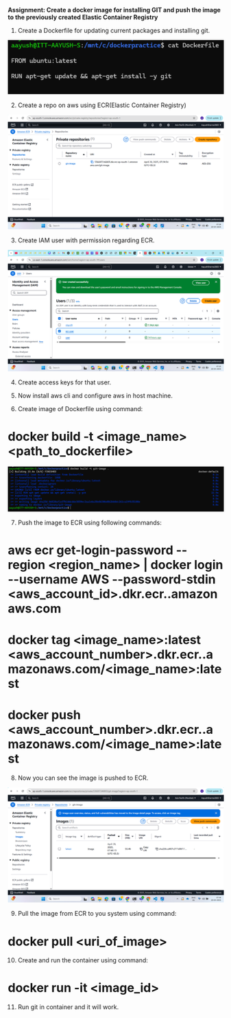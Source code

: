 **Assignment: Create a docker image for installing GIT and push the image to the previously created Elastic Container Registry**

1. Create a Dockerfile for updating current packages and installing git.

![alt text](image-1.png)

2. Create a repo on aws using ECR(Elastic Container Registry)

![alt text](../Day-3/day-3(private%20repo).png)

3. Create IAM user with permission regarding ECR.

![alt text](../Day-3/day-3(IAM).png)

4. Create access keys for that user.

5. Now install aws cli and configure aws in host machine.

6. Create image of Dockerfile using command: 

# docker build -t <image_name> <path_to_dockerfile>

![alt text](../Day-3/Day-3(build%20image).png)

7. Push the image to ECR using following commands:

# aws ecr get-login-password --region <region_name> | docker login --username AWS --password-stdin <aws_account_id>.dkr.ecr.<region>.amazonaws.com

# docker tag <image_name>:latest <aws_account_number>.dkr.ecr.<region>.amazonaws.com/<image_name>:latest

# docker push <aws_account_number>.dkr.ecr.<region>.amazonaws.com/<image_name>:latest

8. Now you can see the image is pushed to ECR.

![alt text](../Day-3/Day-3(images).png)

9. Pull the image from ECR to you system using command:

# docker pull <uri_of_image>

10. Create and run the container using command:

# docker run -it <image_id>

11. Run git in container and it will work.
